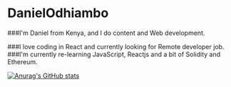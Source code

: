 # DanielOdhiambo

###I'm Daniel from Kenya, and I do content and Web development. 

###I love coding in React and currently looking for Remote developer job.
###I'm currently re-learning JavaScript, Reactjs and a bit of Solidity and Ethereum.

[![Anurag's GitHub stats](https://github-readme-stats.vercel.app/api?username=daniel)](https://github.com/anuraghazra/github-readme-stats)
